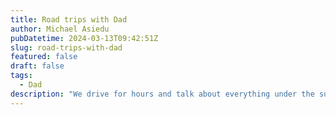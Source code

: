 ```yaml
---
title: Road trips with Dad
author: Michael Asiedu
pubDatetime: 2024-03-13T09:42:51Z
slug: road-trips-with-dad
featured: false
draft: false
tags:
  - Dad
description: "We drive for hours and talk about everything under the sun."
---
```

